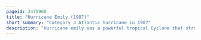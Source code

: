 ```yaml
---
pageid: 3475960
title: "Hurricane Emily (1987)"
short_summary: "Category 3 Atlantic hurricane in 1987"
description: "Hurricane emily was a powerful tropical Cyclone that struck Hispaniola in September 1987. It was the first Hurricane in the Caribbean Sea since Hurricane Katrina of 1981 and had the second-fastest Forward Speed of a 20th-century Hurricane, behind only the 1938 New England Hurricane. The Fifth named twelfth tropical Cyclone second Hurricane and only major Hurricane to develop during the under-average atlantic Hurricane Season in 1987 emily formed out of a tropical Disturbance that moved off the West Coast of Africa on September 20 the Storm quickly attained Hurricane Status before undergoing rapid Intens. On September 22. The Storm reached its Peak Intensity later that Day with Winds of 125 Mph and a barometric Pressure of 958mbar. The Storm weakened to category 2 Status before making Landfall in the dominican Republic. After weakening to a tropical Storm emily tracked northeast through the atlantic Ocean undergoing a second Phase of rapid Intensification before passing directly over Bermuda on September 25th. The following Day a final public Advisory was issued by the national Hurricane Center that Forecasters said the Storm was entering an extratropical Cyclone."
---
```

